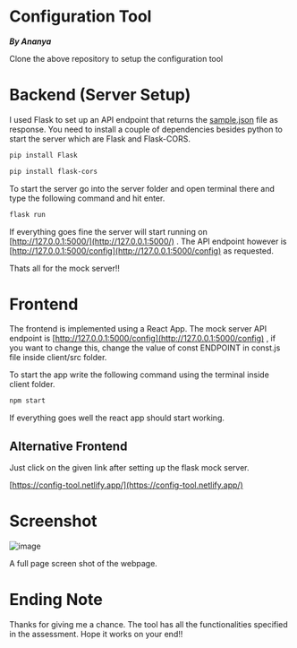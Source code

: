 # Configuration Tool
***By Ananya***

Clone the above repository to setup the configuration tool

# Backend (Server Setup)

I used Flask to set up an API endpoint that returns the [sample.json](https://drive.google.com/file/d/1N2RC-iqWNE_UU6igyl-ppttrV0b39M1K/view) file as response. You need to install a couple of dependencies besides python to start the server which are Flask and Flask-CORS.

```bash
pip install Flask
```

```bash
pip install flask-cors
```

To start the server go into the server folder and open terminal there and type the following command and hit enter.

```bash
flask run
```

If everything goes fine the server will start running on [http://127.0.0.1:5000/](http://127.0.0.1:5000/) . The API endpoint however is [http://127.0.0.1:5000/config](http://127.0.0.1:5000/config) as requested.

Thats all for the mock server!!

# Frontend

The frontend is implemented using a React App. The mock server API endpoint is [http://127.0.0.1:5000/config](http://127.0.0.1:5000/config) , if you want to change this, change the value of const ENDPOINT in const.js file inside client/src folder.

To start the app write the following command using the terminal inside client folder.

```bash
npm start
```

If everything goes well the react app should start working.

## Alternative Frontend

Just click on the given link after setting up the flask mock server.

[https://config-tool.netlify.app/](https://config-tool.netlify.app/)

# Screenshot

![image](https://user-images.githubusercontent.com/77318648/179253688-a7915d59-085b-45a7-84a3-3621c3bddc3e.png)


A full page screen shot of the webpage.

# Ending Note

Thanks for giving me a chance. The tool has all the functionalities specified in the assessment. Hope it works on your end!!
